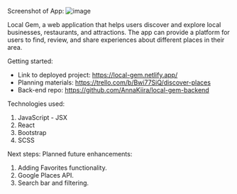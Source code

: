 Screenshot of App: 
![image](https://github.com/user-attachments/assets/58b1f8be-5cb5-400c-a08d-e57b82ea67e2)

Local Gem, 
a web application that helps users discover and explore local businesses, restaurants, and attractions. The app can provide a platform for users to find, review, and share experiences about different places in their area. 

Getting started: 
- Link to deployed project: https://local-gem.netlify.app/
- Planning materials: https://trello.com/b/Bwi77SiQ/discover-places
- Back-end repo: https://github.com/AnnaKiira/local-gem-backend

Technologies used:
1. JavaScript - JSX
2. React
3. Bootstrap
4. SCSS

Next steps: Planned future enhancements:
1. Adding Favorites functionality.
2. Google Places API.
3. Search bar and filtering. 
